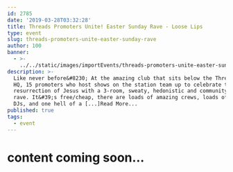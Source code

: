 ```yaml
---
id: 2785
date: '2019-03-28T03:32:28'
title: Threads Promoters Unite! Easter Sunday Rave - Loose Lips
type: event
slug: threads-promoters-unite-easter-sunday-rave
author: 100
banner:
  - >-
    ../../static/images/importEvents/threads-promoters-unite-easter-sunday-rave/image2785.jpeg
description: >-
  Like never before&#8230; At the amazing club that sits below the Threads Radio
  HQ, 15 promoters who host shows on the station team up to celebrate the
  resurrection of Jesus with a 3-room, sweaty, hedonistic and community-driven
  rave. It&#39;s free/cheap, there are loads of amazing crews, loads of amazing
  DJs, and one hell of a [...]Read More...
published: true
tags:
  - event
---
```

content coming soon...
======================